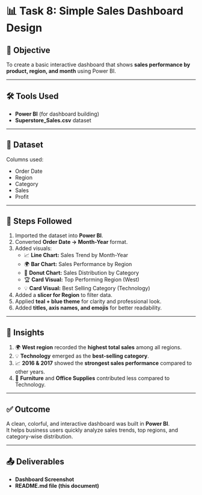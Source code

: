 # 📊 Task 8: Simple Sales Dashboard Design

## 📝 Objective
To create a basic interactive dashboard that shows **sales performance by product, region, and month** using Power BI.

---

## 🛠 Tools Used
- **Power BI** (for dashboard building)
- **Superstore_Sales.csv** dataset

---

## 📂 Dataset
Columns used:  
- Order Date  
- Region  
- Category  
- Sales  
- Profit  

---

## 📌 Steps Followed
1. Imported the dataset into **Power BI**.  
2. Converted **Order Date → Month-Year** format.  
3. Added visuals:  
   - 📈 **Line Chart:** Sales Trend by Month-Year  
   - 🌍 **Bar Chart:** Sales Performance by Region  
   - 🛒 **Donut Chart:** Sales Distribution by Category  
   - 🏆 **Card Visual:** Top Performing Region (West)  
   - 💡 **Card Visual:** Best Selling Category (Technology)  
4. Added a **slicer for Region** to filter data.  
5. Applied **teal + blue theme** for clarity and professional look.  
6. Added **titles, axis names, and emojis** for better readability.  

---

## 📌 Insights
1. 🌍 **West region** recorded the **highest total sales** among all regions.  
2. 💡 **Technology** emerged as the **best-selling category**.  
3. 📈 **2016 & 2017** showed the **strongest sales performance** compared to other years.  
4. 🛒 **Furniture** and **Office Supplies** contributed less compared to Technology.  

---

## ✅ Outcome
A clean, colorful, and interactive dashboard was built in **Power BI**.  
It helps business users quickly analyze sales trends, top regions, and category-wise distribution.  

---

## 📤 Deliverables
- **Dashboard Screenshot**  
- **README.md file (this document)**  

